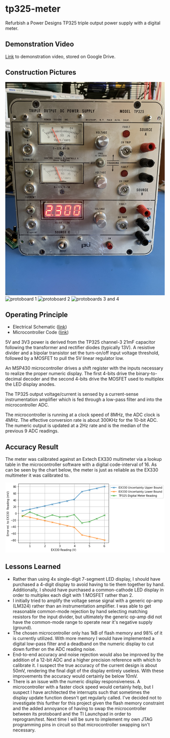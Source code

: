 # tp325-meter
Refurbish a Power Designs TP325 triple output power supply with a digital meter.

## Demonstration Video

[Link](https://drive.google.com/file/d/1OvPalh1_EWo_ID4mvg1HP6uFQ4V9FpZM/view?usp=sharing)  to demonstration video, stored on Google Drive.

## Construction Pictures

![front panel](./docs/front-panel.png)
![protoboard 1](./docs/proto-1-markup.png)
![protoboard 2](./docs/proto-2-markup.png)
![protoboards 3 and 4](./docs/proto-34-markup.png)

## Operating Principle

- Electrical Schematic ([link](./kicad/tp325-meter.pdf))
- Microcontroller Code ([link](./embed/main.c))

5V and 3V3 power is derived from the TP325 channel-3 21mF capacitor following the transformer and rectifier diodes (typically 13V). A resistive divider and a bipolar transistor set the turn-on/off input voltage threshold, followed by a MOSFET to pull the 5V linear regulator low.

An MSP430 microcontroller drives a shift register with the inputs necessary to realize the proper numeric display. The first 4-bits drive the binary-to-decimal decoder and the second 4-bits drive the MOSFET used to multiplex the LED display anodes.

The TP325 output voltage/current is sensed by a current-sense instrumentation amplifier which is fed through a low-pass filter and into the microcontroller ADC.

The microcontroller is running at a clock speed of 8MHz, the ADC clock is 4MHz. The effective conversion rate is about 300KHz for the 10-bit ADC. The numeric output is updated at a 2Hz rate and is the median of the previous 9 ADC readings.

## Accuracy Result

The meter was calibrated against an Extech EX330 multimeter via a lookup table in the microcontroller software with a digital code-interval of 16. As can be seen by the chart below, the meter is just as reliable as the EX330 multimeter it was calibrated to.

![meter accuracy](./docs/meter-readout-accuracy.png)

## Lessons Learned

- Rather than using 4x single-digit 7-segment LED display, I should have purchased a 4-digit display to avoid having to tie them together by hand. Additionally, I should have purchased a common-cathode LED display in order to multiplex each digit with 1 MOSFET rather than 2.
- I initially tried to amplify the voltage sense signal with a generic op-amp (LM324) rather than an instrumentation amplifier. I was able to get reasonable common-mode rejection by hand selecting matching resistors for the input divider, but ultimately the generic op-amp did not have the common-mode range to operate near it's negative supply (ground).
- The chosen microcontroller only has 1kB of flash memory and 98% of it is currently utilized. With more memory I would have implemented a digital low-pass filter and a deadband on the numeric display to cut down further on the ADC reading noise.
- End-to-end accuracy and noise rejection would also be improved by the addition of a 12-bit ADC and a higher precision reference with which to calibrate it. I suspect the true accuracy of the current design is about 50mV, rendering the final digit of the display entirely useless. With these improvements the accuracy would certainly be below 10mV.
- There is an issue with the numeric display responsiveness. A microcontroller with a faster clock speed would certainly help, but I suspect I have architected the interrupts such that sometimes the display update function doesn't get regularly called. I've decided not to investigate this further for this project given the flash memory constraint and the added annoyance of having to swap the microcontroller between its protoboard and the TI Launchpad in order to reprogram/test. Next time I will be sure to implement my own JTAG programming pins in circuit so that microcontroller swapping isn't necessary.